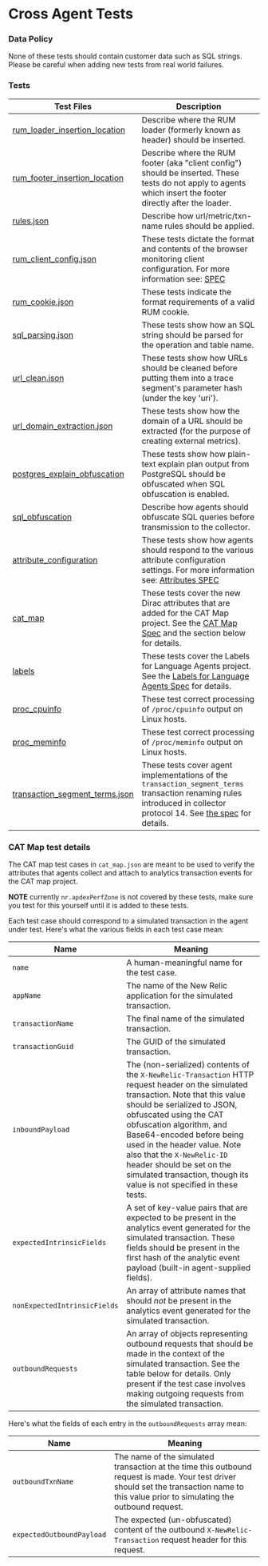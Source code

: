 # Cross Agent Tests

### Data Policy

None of these tests should contain customer data such as SQL strings.
Please be careful when adding new tests from real world failures.

### Tests

| Test Files    | Description   |
| ------------- |-------------|
| [rum_loader_insertion_location](rum_loader_insertion_location) | Describe where the RUM loader (formerly known as header) should be inserted. |
| [rum_footer_insertion_location](rum_footer_insertion_location) | Describe where the RUM footer (aka "client config") should be inserted.  These tests do not apply to agents which insert the footer directly after the loader. |
| [rules.json](rules.json) | Describe how url/metric/txn-name rules should be applied. |
| [rum_client_config.json](rum_client_config.json) | These tests dictate the format and contents of the browser monitoring client configuration.  For more information see: [SPEC](https://newrelic.atlassian.net/wiki/display/eng/JavaScript+Agent+Auto-Instrumentation) |
| [rum_cookie.json](rum_cookie.json)      | These tests indicate the format requirements of a valid RUM cookie. |
| [sql_parsing.json](sql_parsing.json) | These tests show how an SQL string should be parsed for the operation and table name. |
| [url_clean.json](url_clean.json) | These tests show how URLs should be cleaned before putting them into a trace segment's parameter hash (under the key 'uri'). |
| [url_domain_extraction.json](url_domain_extraction.json) | These tests show how the domain of a URL should be extracted (for the purpose of creating external metrics). |
| [postgres_explain_obfuscation](postgres_explain_obfuscation) | These tests show how plain-text explain plan output from PostgreSQL should be obfuscated when SQL obfuscation is enabled. |
| [sql_obfuscation](sql_obfuscation) | Describe how agents should obfuscate SQL queries before transmission to the collector. |
| [attribute_configuration](attribute_configuration.json) | These tests show how agents should respond to the various attribute configuration settings.  For more information see: [Attributes SPEC](https://newrelic.atlassian.net/wiki/display/eng/Agent+Attributes) |
| [cat_map](cat_map.json) | These tests cover the new Dirac attributes that are added for the CAT Map project. See the [CAT Map Spec](https://newrelic.jiveon.com/docs/DOC-1798) and the section below for details.|
| [labels](labels.json) | These tests cover the Labels for Language Agents project. See the [Labels for Language Agents Spec](https://newrelic.atlassian.net/wiki/display/eng/Labels+for+Language+Agents+-+draft+spec) for details.|
| [proc_cpuinfo](proc_cpuinfo) | These test correct processing of `/proc/cpuinfo` output on Linux hosts. |
| [proc_meminfo](proc_meminfo) | These test correct processing of `/proc/meminfo` output on Linux hosts. |
| [transaction_segment_terms.json](transaction_segment_terms.json) | These tests cover agent implementations of the `transaction_segment_terms` transaction renaming rules introduced in collector protocol 14. See [the spec](https://newrelic.atlassian.net/wiki/display/eng/Language+agent+transaction+segment+terms+rules) for details. |

### CAT Map test details

The CAT map test cases in `cat_map.json` are meant to be used to verify the
attributes that agents collect and attach to analytics transaction events for
the CAT map project.

**NOTE** currently `nr.apdexPerfZone` is not covered by these tests, make sure you test for this yourself until it is added to these tests.

Each test case should correspond to a simulated transaction in the agent under
test. Here's what the various fields in each test case mean:

| Name | Meaning |
| ---- | ------- |
| `name` | A human-meaningful name for the test case. |
| `appName` | The name of the New Relic application for the simulated transaction. |
| `transactionName` | The final name of the simulated transaction. |
| `transactionGuid` | The GUID of the simulated transaction. |
| `inboundPayload` | The (non-serialized) contents of the `X-NewRelic-Transaction` HTTP request header on the simulated transaction. Note that this value should be serialized to JSON, obfuscated using the CAT obfuscation algorithm, and Base64-encoded before being used in the header value. Note also that the `X-NewRelic-ID` header should be set on the simulated transaction, though its value is not specified in these tests. |
| `expectedIntrinsicFields` | A set of key-value pairs that are expected to be present in the analytics event generated for the simulated transaction. These fields should be present in the first hash of the analytic event payload (built-in agent-supplied fields). |
| `nonExpectedIntrinsicFields` | An array of attribute names that should *not* be present in the analytics event generated for the simulated transaction. |
| `outboundRequests` | An array of objects representing outbound requests that should be made in the context of the simulated transaction. See the table below for details. Only present if the test case involves making outgoing requests from the simulated transaction. |

Here's what the fields of each entry in the `outboundRequests` array mean:

| Name | Meaning |
| ---- | ------- |
| `outboundTxnName` | The name of the simulated transaction at the time this outbound request is made. Your test driver should set the transaction name to this value prior to simulating the outbound request. |
| `expectedOutboundPayload` | The expected (un-obfuscated) content of the outbound `X-NewRelic-Transaction` request header for this request. |
